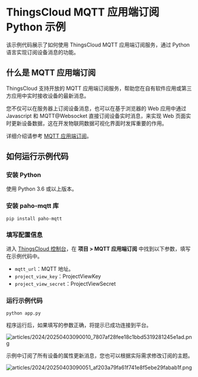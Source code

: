 # ThingsCloud MQTT 应用端订阅 Python 示例

该示例代码展示了如何使用 ThingsCloud MQTT 应用端订阅服务，通过 Python 语言实现订阅设备消息的功能。


## 什么是 MQTT 应用端订阅

ThingsCloud 支持开放的 MQTT 应用端订阅服务，帮助您在自有软件应用或第三方应用中实时接收设备的最新消息。

您不仅可以在服务器上订阅设备消息，也可以在基于浏览器的 Web 应用中通过 Javascript 和 MQTT@Websocket 直接订阅设备实时消息，来实现 Web 页面实时更新设备数据，这在开发物联网数据可视化界面时发挥重要的作用。

详细介绍请参考 [MQTT 应用端订阅](https://www.thingscloud.xyz/docs/guide/api/project-mqtt-subscribe.html)。

## 如何运行示例代码

### 安装 Python

使用 Python 3.6 或以上版本。

### 安装 paho-mqtt 库

```
pip install paho-mqtt
```

### 填写配置信息

进入 [ThingsCloud 控制台](https://console.thingscloud.xyz/)，在 **项目 > MQTT 应用端订阅** 中找到以下参数，填写在示例代码中。

- `mqtt_url`：MQTT 地址。
- `project_view_key`：ProjectViewKey
- `project_view_secret`：ProjectViewSecret


### 运行示例代码

```
python app.py
```

程序运行后，如果填写的参数正确，将提示已成功连接到平台。

![articles/2024/20250403090010_7807af28fee18c1bbd5319281245e1ad.png](https://img-1300291923.cos.ap-beijing.myqcloud.com/articles/2024/20250403090010_7807af28fee18c1bbd5319281245e1ad.png)

示例中订阅了所有设备的属性更新消息，您也可以根据实际需求修改订阅的主题。

![articles/2024/20250403090051_af203a79fa61f741e8f5ebe29fabab1f.png](https://img-1300291923.cos.ap-beijing.myqcloud.com/articles/2024/20250403090051_af203a79fa61f741e8f5ebe29fabab1f.png)